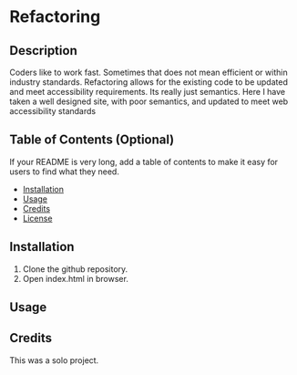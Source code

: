 # Refactoring

## Description 

Coders like to work fast. Sometimes that does not mean efficient or within industry standards. Refactoring allows for the existing code to be updated and meet accessibility requirements. Its really just semantics. Here I have taken a well designed site, with poor semantics, and updated to meet web accessibility standards


## Table of Contents (Optional)

If your README is very long, add a table of contents to make it easy for users to find what they need.

* [Installation](#installation)
* [Usage](#usage)
* [Credits](#credits)
* [License](#license)


## Installation

1. Clone the github repository.
2. Open index.html in browser.

## Usage 





## Credits

This was a solo project.

